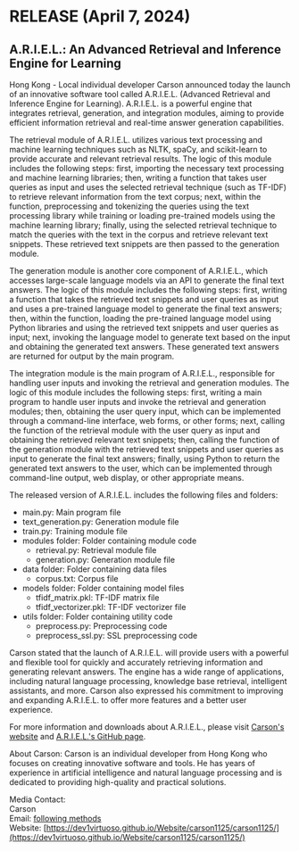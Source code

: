 # RELEASE (April 7, 2024)

## A.R.I.E.L.: An Advanced Retrieval and Inference Engine for Learning

Hong Kong - Local individual developer Carson announced today the launch of an innovative software tool called A.R.I.E.L. (Advanced Retrieval and Inference Engine for Learning). A.R.I.E.L. is a powerful engine that integrates retrieval, generation, and integration modules, aiming to provide efficient information retrieval and real-time answer generation capabilities.

The retrieval module of A.R.I.E.L. utilizes various text processing and machine learning techniques such as NLTK, spaCy, and scikit-learn to provide accurate and relevant retrieval results. The logic of this module includes the following steps: first, importing the necessary text processing and machine learning libraries; then, writing a function that takes user queries as input and uses the selected retrieval technique (such as TF-IDF) to retrieve relevant information from the text corpus; next, within the function, preprocessing and tokenizing the queries using the text processing library while training or loading pre-trained models using the machine learning library; finally, using the selected retrieval technique to match the queries with the text in the corpus and retrieve relevant text snippets. These retrieved text snippets are then passed to the generation module.

The generation module is another core component of A.R.I.E.L., which accesses large-scale language models via an API to generate the final text answers. The logic of this module includes the following steps: first, writing a function that takes the retrieved text snippets and user queries as input and uses a pre-trained language model to generate the final text answers; then, within the function, loading the pre-trained language model using Python libraries and using the retrieved text snippets and user queries as input; next, invoking the language model to generate text based on the input and obtaining the generated text answers. These generated text answers are returned for output by the main program.

The integration module is the main program of A.R.I.E.L., responsible for handling user inputs and invoking the retrieval and generation modules. The logic of this module includes the following steps: first, writing a main program to handle user inputs and invoke the retrieval and generation modules; then, obtaining the user query input, which can be implemented through a command-line interface, web forms, or other forms; next, calling the function of the retrieval module with the user query as input and obtaining the retrieved relevant text snippets; then, calling the function of the generation module with the retrieved text snippets and user queries as input to generate the final text answers; finally, using Python to return the generated text answers to the user, which can be implemented through command-line output, web display, or other appropriate means.

The released version of A.R.I.E.L. includes the following files and folders:

- main.py: Main program file
- text_generation.py: Generation module file
- train.py: Training module file
- modules folder: Folder containing module code
  - retrieval.py: Retrieval module file
  - generation.py: Generation module file
- data folder: Folder containing data files
  - corpus.txt: Corpus file
- models folder: Folder containing model files
  - tfidf_matrix.pkl: TF-IDF matrix file
  - tfidf_vectorizer.pkl: TF-IDF vectorizer file
- utils folder: Folder containing utility code
  - preprocess.py: Preprocessing code
  - preprocess_ssl.py: SSL preprocessing code

Carson stated that the launch of A.R.I.E.L. will provide users with a powerful and flexible tool for quickly and accurately retrieving information and generating relevant answers. The engine has a wide range of applications, including natural language processing, knowledge base retrieval, intelligent assistants, and more. Carson also expressed his commitment to improving and expanding A.R.I.E.L. to offer more features and a better user experience.

For more information and downloads about A.R.I.E.L., please visit [Carson's website](https://carson1125.vercel.app) and [A.R.I.E.L.'s GitHub page](https://github.com/dev1virtuoso/A.R.I.E.L.).

About Carson:
Carson is an individual developer from Hong Kong who focuses on creating innovative software and tools. He has years of experience in artificial intelligence and natural language processing and is dedicated to providing high-quality and practical solutions.

Media Contact:<br>
Carson<br>
Email: [following methods](https://dev1virtuoso.github.io/dev1virtuoso.github.io/contact.html)<br>
Website: [https://dev1virtuoso.github.io/Website/carson1125/carson1125/](https://dev1virtuoso.github.io/Website/carson1125/carson1125/)
